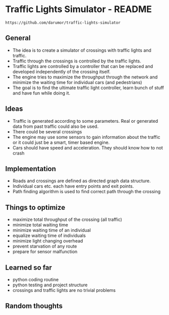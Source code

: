 # Traffic Lights Simulator - README

    https://github.com/darumor/traffic-lights-simulator

## General

* The idea is to create a simulator of crossings with traffic lights and traffic.
* Traffic through the crossings is controlled by the traffic lights. 
* Traffic lights are controlled by a controller that can be replaced and developed independently of the crossing itself.
* The engine tries to maximize the throughput through the network and minimize the waiting time for individual cars (and pedestrians)
* The goal is to find the ultimate traffic light controller, learn bunch of stuff and have fun while doing it.

## Ideas
* Traffic is generated according to some parameters. Real or generated data from past traffic could also be used.
* There could be several crossings
* The engine may use some sensors to gain information about the traffic or it could just be a smart, timer based engine.
* Cars should have speed and acceleration. They should know how to not crash

## Implementation
* Roads and crossings are defined as directed graph data structure.
* Individual cars etc. each have entry points and exit points.
* Path finding algorithm is used to find correct path through the crossing

## Things to optimize
* maximize total throughput of the crossing (all traffic)
* minimize total waiting time
* minimize waiting time of an individual
* equalize waiting time of individuals
* minimize light changing overhead
* prevent starvation of any route
* prepare for sensor malfunction


## Learned so far
* python coding routine
* python testing and project structure
* crossings and traffic lights are no trivial problems


## Random thoughts
